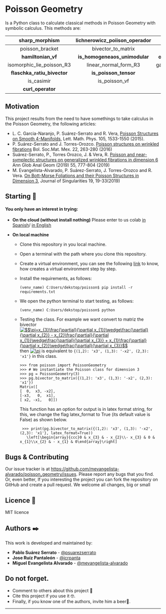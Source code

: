 
# Poisson Geometry
Is a Python class to calculate classical methods in Poisson Geometry with symbolic calculus. This methods are:

|  sharp_morphism            | lichnerowicz_poiison_operador  | modular_vf           |
| :-------:                  | :------:                       | :-----:              |
| poisson_bracket            | bivector_to_matrix             | jacobiator           |
| __hamiltonian_vf__         | __is_homogeneaos_unimodular__  | __one_forms_bracket__|
| isomorphic_lie_poisson_R3  | linear_normal_form_R3          | gauge_transformation |
|__flaschka_ratiu_bivector__ | __is_poisson_tensor__          |__is_in_kernel__      |
|is_casimir                  |is_poisson_vf                   |is_poisson_par        |
|__curl_operator__           |                                |                      |

<!-- For more information you can read the [wiki](https://github.com/mevangelista-alvarado/poisson_geometry/wiki) this project. or the our [documentation]()-->

## Motivation 
This project results from the need to have somethings to take calculus in the Poisson Geometry, the following articles: 
 * L.  C.  Garcia-Naranjo,  P.  Suárez-Serrato  and  R.  Vera, [Poisson Structures on Smooth 4-Manifolds](https://link.springer.com/article/10.1007/s11005-015-0792-8), Lett. Math. Phys. 105, 1533-1550 (2015). 
 * P. Suárez-Serrato and J. Torres-Orozco. [Poisson structures on wrinkled fibrations](https://link.springer.com/article/10.1007/s40590-015-0072-8) Bol. Soc.Mat. Mex. 22, 263-280 (2016) 
 * Suárez-Serrato, P., Torres Orozco, J. & Vera, R.  [Poisson and near-symplectic structures on generalized wrinkled fibrations in dimension 6](https://link.springer.com/article/10.1007/s10455-019-09651-2) Ann Glob Anal Geom (2019) 55, 777-804 (2019)
 * M. Evangelista-Alvarado, P. Suárez-Serrato, J. Torres-Orozco and R. Vera. [On Bott-Morse Foliations and their Poisson Structures in Dimension 3](http://journalofsingularities.org/volume19/article2.html), Journal of Singularities 19, 19-33(2019)

## Starting 🚀
#### You only have an interest in trying:
 * __On the cloud (without install nothing)__
   Please enter to us colab [in Spanish](https://colab.research.google.com/drive/1SN6PS0auO-h3aCXIenblnwJIV-YpowtZ#scrollTo=saL1uA-cmGtx)/ [in English](https://colab.research.google.com/drive/1T2PG-vWaTrZ3Z5KK1U6-pK8uXQS7YdJu#scrollTo=ueazalvBSxVJ)  
   
 * __On local machine__
   * Clone this repository in you local machine.
   * Open a terminal with the path where you clone this repository.
   * Create a virtual environment, you can see the following [link](https://gist.github.com/mevangelista-alvarado/8ee2fd663e7446e543fc04eacce0f303) to know, how creates a virtual environment step by step.
   * Install the requirements, as follows:
      ```
      (venv_name) C:Users/dekstop/poisson$ pip install -r requirements.txt
      ```
   * We open the python terminal to start testing, as follows:
      ```
      (venv_name) C:Users/dekstop/poisson$ python
      ```
	* Testing the class.
	   For example we want convert to matriz the bivector <a href="https://www.codecogs.com/eqnedit.php?latex=$$\pi=x_{3}\frac{\partial}{\partial&space;x_{1}}\wedge\frac{\partial}{\partial&space;x_{2}}&space;-&space;x_{2}\frac{\partial}{\partial&space;x_{1}}\wedge\frac{\partial}{\partial&space;x_{3}}&space;&plus;&space;x_{1}\frac{\partial}{\partial&space;x_{2}}\wedge\frac{\partial}{\partial&space;x_{3}}$$" target="_blank"><img src="https://latex.codecogs.com/gif.latex?$$\pi=x_{3}\frac{\partial}{\partial&space;x_{1}}\wedge\frac{\partial}{\partial&space;x_{2}}&space;-&space;x_{2}\frac{\partial}{\partial&space;x_{1}}\wedge\frac{\partial}{\partial&space;x_{3}}&space;&plus;&space;x_{1}\frac{\partial}{\partial&space;x_{2}}\wedge\frac{\partial}{\partial&space;x_{3}}$$" title="$$\pi=x_{3}\frac{\partial}{\partial x_{1}}\wedge\frac{\partial}{\partial x_{2}} - x_{2}\frac{\partial}{\partial x_{1}}\wedge\frac{\partial}{\partial x_{3}} + x_{1}\frac{\partial}{\partial x_{2}}\wedge\frac{\partial}{\partial x_{3}}$$" /></a>
	   then <a href="https://www.codecogs.com/eqnedit.php?latex=\pi" target="_blank"><img src="https://latex.codecogs.com/gif.latex?\pi" title="\pi" /></a> is equivalent to ```{(1,2): 'x3', (1,3): '-x2', (2,3): 'x1'}``` in this class.
	   ```
	   >>> from poisson import PoissonGeometry
	   >>> # We instantiate the Poisson class for dimension 3
	   >>> pg = PoissonGeometry(3)
	   >>> pg.bivector_to_matrix({(1,2): 'x3', (1,3): '-x2', (2,3): 'x1'})
	   Matrix([
	   [  0,  x3, -x2],
	   [-x3,   0,  x1],
	   [ x2, -x1,   0]])
	   ```
		
		This function has an option for output is in latex format string, for this, we change the flag latex_format to True (its default value is False) as shown below.
		
		```
		 >>> print(pg.bivector_to_matrix({(1,2): 'x3', (1,3): '-x2', (2,3): 'x1'}, latex_format=True))
		   \left[\begin{array}{ccc}0 & x_{3} & - x_{2}\\- x_{3} & 0 & x_{1}\\x_{2} & - x_{1} & 0\end{array}\right]
		```
		<!--For more information to how use this class you can read the [documentation]() or the our [wiki](https://github.com/mevangelista-alvarado/poisson_geometry/wiki)-->

<!--## TO DO
Calculate Poisson Cohomology with linear coefficients.-->

## Bugs & Contributing
Our issue tracker is at https://github.com/mevangelista-alvarado/poisson_geometry/issues. Please report any bugs that you find. Or, even better, If you interesting the project you can fork the repository on GitHub and create a pull request. We welcome all changes, big or small

## Licence 📄
MIT licence

## Authors ✒️
This work is developed and maintained by:
 * **Pablo Suárez Serrato** - [@psuarezserrato](https://github.com/psuarezserrato)
 * **Jose Ruíz Pantaleón** - [@jcrpanta](https://github.com/jcrpanta)
 * **Miguel Evangelista Alvarado** - [@mevangelista-alvarado](https://github.com/mevangelista-alvarado)

## Do not forget.
* Comment to others about this project 📢
* Cite this project if you use it 🤓.
* Finally, if you know one of the authors, invite him a beer🍺.
---
